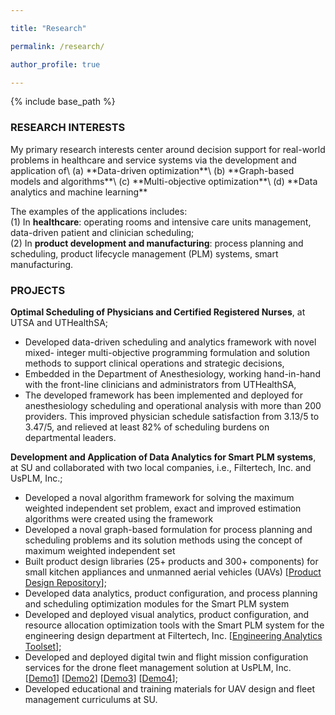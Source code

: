 ```yaml
---

title: "Research"

permalink: /research/

author_profile: true

---
```



{% include base_path %}

<H3>RESEARCH INTERESTS</H3>
My primary research interests center around decision support for real-world problems in healthcare and service systems 
via the development and application of\
(a) **Data-driven optimization**\
(b) **Graph-based models and algorithms**\
(c) **Multi-objective optimization**\
(d) **Data analytics and machine learning**

The examples of the applications includes:\
(1) In **healthcare**: operating rooms and intensive care units management, data-driven patient and clinician scheduling;\
(2) In **product development and manufacturing**: process planning and scheduling, product lifecycle management (PLM) systems, smart manufacturing.

<H3>PROJECTS</H3>


**Optimal Scheduling of Physicians and Certified Registered Nurses**, at
UTSA and UTHealthSA;
- Developed data-driven scheduling and analytics framework with novel mixed-
integer multi-objective programming formulation and solution methods to support clinical operations and strategic decisions,
- Embedded in the Department of Anesthesiology, working hand-in-hand with
the front-line clinicians and administrators from UTHealthSA,
- The developed framework has been implemented and deployed for anesthesiology scheduling and operational analysis with more than 200 providers. This
improved physician schedule satisfaction from 3.13/5 to 3.47/5, and relieved at
least 82% of scheduling burdens on departmental leaders.


**Development and Application of Data Analytics for Smart PLM systems**, at SU and collaborated with two local companies, i.e., Filtertech, Inc. and UsPLM, Inc.;
- Developed a noval algorithm framework for solving the maximum weighted independent set problem, 
exact and improved estimation algorithms were created using the framework
- Developed a noval graph-based formulation for process planning and scheduling problems and its solution methods
using the concept of maximum weighted independent set
- Built product design libraries (25+ products and 300+ components) for small
kitchen appliances and unmanned aerial vehicles (UAVs) 
[<a href="https://www.youtube.com/watch?v=IOUOeyWYNPg&t=8s">Product Design Repository</a>];
- Developed data analytics, product configuration, and process planning and
scheduling optimization modules for the Smart PLM system
- Developed and deployed visual analytics, product configuration, and resource
allocation optimization tools with the Smart PLM system for the engineering
design department at Filtertech, Inc. [<a href="https://www.youtube.com/watch?v=dCntEIeN4oc">Engineering Analytics Toolset</a>];
- Developed and deployed digital twin and flight mission configuration services
for the drone fleet management solution at UsPLM, Inc. 
[<a href="https://www.youtube.com/watch?v=jhsvqWByD-g">Demo1</a>]
[<a href="https://www.youtube.com/watch?v=rgsTScrZLJ0">Demo2</a>]
[<a href="https://www.youtube.com/watch?v=PCRxlNHMESQ">Demo3</a>]
[<a href="https://www.youtube.com/watch?v=pvT9TPI4Lyk">Demo4</a>];
- Developed educational and training materials for UAV design and fleet management curriculums at SU.


